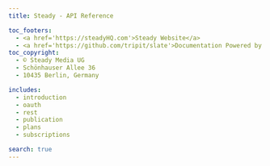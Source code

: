 ```yaml
---
title: Steady - API Reference

toc_footers:
  - <a href='https://steadyHQ.com'>Steady Website</a>
  - <a href='https://github.com/tripit/slate'>Documentation Powered by Slate</a>
toc_copyright:
  - © Steady Media UG
  - Schönhauser Allee 36
  - 10435 Berlin, Germany

includes:
  - introduction
  - oauth
  - rest
  - publication
  - plans
  - subscriptions

search: true
---
```


